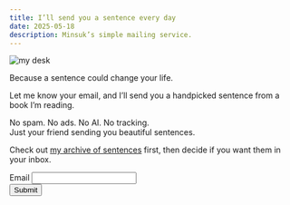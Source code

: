 ```yaml
---
title: I’ll send you a sentence every day
date: 2025-05-18
description: Minsuk’s simple mailing service.
---
```


<script src="https://challenges.cloudflare.com/turnstile/v0/api.js" async defer></script>

![my desk](https://bear-images.sfo2.cdn.digitaloceanspaces.com/us/20250518_205452.webp)

Because a sentence could change your life.

Let me know your email, and I’ll send you a handpicked sentence from a book I’m reading.

No spam. No ads. No AI. No tracking.\
Just your friend sending you beautiful sentences.

Check out [my archive of sentences](https://kangminsuk.com/sentences/) first, then decide if you want them in your inbox.

<form action="https://emails.kang-2fb.workers.dev/" method="post" onsubmit="return validateTurnstile();">
  <label for="email">Email</label>
  <input type="email" name="email" id="email" required>

  <div class="cf-turnstile"
       data-sitekey="0x4AAAAAABgq5caVMNJepvDC"
       data-callback="onTurnstileSuccess"></div>
  <input type="hidden" name="cf-turnstile-response" id="cf-turnstile-response">

  <input type="hidden" name="redirect" value="https://kangminsuk.com/thank-you/">
  <input type="submit" value="Submit">
</form>

<script>
  function onTurnstileSuccess(token) {
    document.getElementById("cf-turnstile-response").value = token;
  }

  function validateTurnstile() {
    const token = document.getElementById("cf-turnstile-response").value;
    if (!token) {
      alert("Please complete the CAPTCHA.");
      return false;
    }
    return true;
  }
</script>


